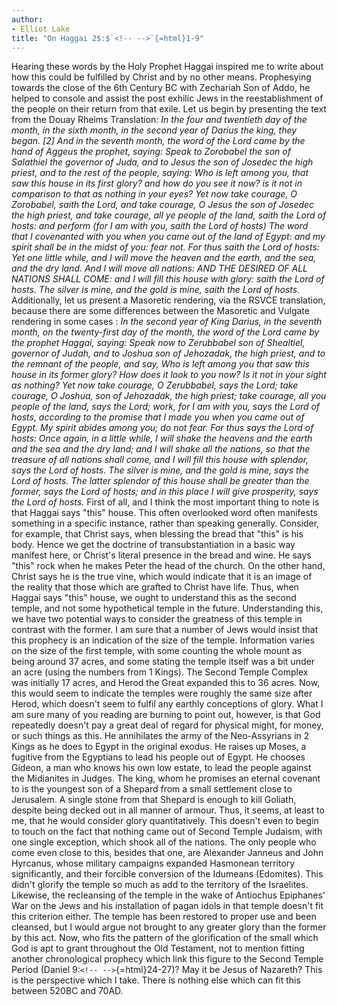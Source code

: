 ```yaml
---
author:
- Elliot Lake
title: "On Haggai 2$:$`<!-- -->`{=html}1-9"
---
```


Hearing these words by the Holy Prophet Haggai inspired me to write
about how this could be fulfilled by Christ and by no other means.
Prophesying towards the close of the 6th Century BC with Zechariah Son
of Addo, he helped to console and assist the post exhilic Jews in the
reestablishment of the people on their return from that exile. Let us
begin by presenting the text from the Douay Rheims Translation$:$ *In
the four and twentieth day of the month, in the sixth month, in the
second year of Darius the king, they began. \[2\] And in the seventh
month, the word of the Lord came by the hand of Aggeus the prophet,
saying: Speak to Zorobabel the son of Salathiel the governor of Juda,
and to Jesus the son of Josedec the high priest, and to the rest of the
people, saying: Who is left among you, that saw this house in its first
glory? and how do you see it now? is it not in comparison to that as
nothing in your eyes? Yet now take courage, O Zorobabel, saith the Lord,
and take courage, O Jesus the son of Josedec the high priest, and take
courage, all ye people of the land, saith the Lord of hosts: and perform
(for I am with you, saith the Lord of hosts) The word that I covenanted
with you when you came out of the land of Egypt$:$ and my spirit shall
be in the midst of you: fear not. For thus saith the Lord of hosts: Yet
one little while, and I will move the heaven and the earth, and the sea,
and the dry land. And I will move all nations: AND THE DESIRED OF ALL
NATIONS SHALL COME: and I will fill this house with glory: saith the
Lord of hosts. The silver is mine, and the gold is mine, saith the Lord
of hosts.* Additionally, let us present a Masoretic rendering, via the
RSVCE translation, because there are some differences between the
Masoretic and Vulgate rendering in some cases $:$ *In the second year of
King Darius, in the seventh month, on the twenty-first day of the month,
the word of the Lord came by the prophet Haggai, saying: Speak now to
Zerubbabel son of Shealtiel, governor of Judah, and to Joshua son of
Jehozadak, the high priest, and to the remnant of the people, and say,
Who is left among you that saw this house in its former glory? How does
it look to you now? Is it not in your sight as nothing? Yet now take
courage, O Zerubbabel, says the Lord; take courage, O Joshua, son of
Jehozadak, the high priest; take courage, all you people of the land,
says the Lord; work, for I am with you, says the Lord of hosts,
according to the promise that I made you when you came out of Egypt. My
spirit abides among you; do not fear. For thus says the Lord of hosts:
Once again, in a little while, I will shake the heavens and the earth
and the sea and the dry land; and I will shake all the nations, so that
the treasure of all nations shall come, and I will fill this house with
splendor, says the Lord of hosts. The silver is mine, and the gold is
mine, says the Lord of hosts. The latter splendor of this house shall be
greater than the former, says the Lord of hosts; and in this place I
will give prosperity, says the Lord of hosts.* First of all, and I think
the most important thing to note is that Haggai says \"this\" house.
This often overlooked word often manifests something in a specific
instance, rather than speaking generally. Consider, for example, that
Christ says, when blessing the bread that \"this\" is his body. Hence we
get the doctrine of transubstantiation in a basic way manifest here, or
Christ's literal presence in the bread and wine. He says \"this\" rock
when he makes Peter the head of the church. On the other hand, Christ
says he is the true vine, which would indicate that it is an image of
the reality that those which are grafted to Christ have life. Thus, when
Haggai says \"this\" house, we ought to understand this as the second
temple, and not some hypothetical temple in the future. Understanding
this, we have two potential ways to consider the greatness of this
temple in contrast with the former. I am sure that a number of Jews
would insist that this prophecy is an indication of the size of the
temple. Information varies on the size of the first temple, with some
counting the whole mount as being around 37 acres, and some stating the
temple itself was a bit under an acre (using the numbers from 1 Kings).
The Second Temple Complex was initially 17 acres, and Herod the Great
expanded this to 36 acres. Now, this would seem to indicate the temples
were roughly the same size after Herod, which doesn't seem to fulfil any
earthly conceptions of glory. What I am sure many of you reading are
burning to point out, however, is that God repeatedly doesn't pay a
great deal of regard for physical might, for money, or such things as
this. He annihilates the army of the Neo-Assyrians in 2 Kings as he does
to Egypt in the original exodus. He raises up Moses, a fugitive from the
Egyptians to lead his people out of Egypt. He chooses Gideon, a man who
knows his own low estate, to lead the people against the Midianites in
Judges. The king, whom he promises an eternal covenant to is the
youngest son of a Shepard from a small settlement close to Jerusalem. A
single stone from that Shepard is enough to kill Goliath, despite being
decked out in all manner of armour. Thus, it seems, at least to me, that
he would consider glory quantitatively. This doesn't even to begin to
touch on the fact that nothing came out of Second Temple Judaism, with
one single exception, which shook all of the nations. The only people
who come even close to this, besides that one, are Alexander Janneus and
John Hyrcanus, whose military campaigns expanded Hasmonean territory
significantly, and their forcible conversion of the Idumeans (Edomites).
This didn't glorify the temple so much as add to the territory of the
Israelites. Likewise, the recleansing of the temple in the wake of
Antiochus Epiphanes' War on the Jews and his installation of pagan idols
in that temple doesn't fit this criterion either. The temple has been
restored to proper use and been cleansed, but I would argue not brought
to any greater glory than the former by this act. Now, who fits the
pattern of the glorification of the small which God is apt to grant
throughout the Old Testament, not to mention fitting another
chronological prophecy which link this figure to the Second Temple
Period (Daniel 9$:$`<!-- -->`{=html}24-27)? May it be Jesus of Nazareth?
This is the perspective which I take. There is nothing else which can
fit this between 520BC and 70AD.
